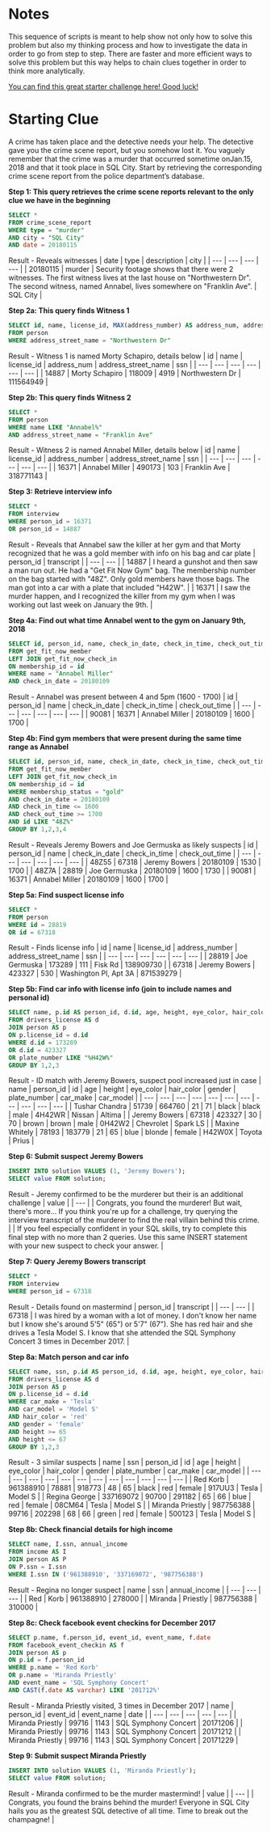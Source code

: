 # Notes
This sequence of scripts is meant to help show not only how to solve this problem but also my thinking process and how to investigate the data in order to go from step to step. There are faster and more efficient ways to solve this problem but this way helps to chain clues together in order to think more analytically.

[You can find this great starter challenge here! Good luck!](https://mystery.knightlab.com/)

# Starting Clue
A crime has taken place and the detective needs your help. The detective gave you the crime scene report, but you somehow lost it. 
You vaguely remember that the crime was a ​murder​ that occurred sometime on ​Jan.15, 2018​ and that it took place in ​SQL City​. Start by retrieving the corresponding crime scene report from the police department’s database.

**Step 1: This query retrieves the crime scene reports relevant to the only clue we have in the beginning**

```sql
SELECT *
FROM crime_scene_report
WHERE type = "murder"
AND city = "SQL City"
AND date = 20180115
```
Result - Reveals witnesses
| date | type	| description |	city |
| --- | --- | --- | --- |
| 20180115 | murder | Security footage shows that there were 2 witnesses. The first witness lives at the last house on "Northwestern Dr". The second witness, named Annabel, lives somewhere on "Franklin Ave". | SQL City |


**Step 2a: This query finds Witness 1**

```sql
SELECT id, name, license_id, MAX(address_number) AS address_num, address_street_name, ssn
FROM person
WHERE address_street_name = "Northwestern Dr"
```
Result - Witness 1 is named Morty Schapiro, details below
| id	 | name	 | license_id	 | address_num	 | address_street_name	 | ssn |
| --- | --- | --- | --- | --- | --- |
| 14887 | Morty Schapiro | 118009 | 4919 | Northwestern Dr |	111564949 |

**Step 2b: This query finds Witness 2**

```sql
SELECT *
FROM person
WHERE name LIKE "Annabel%"
AND address_street_name = "Franklin Ave"
```
Result - Witness 2 is named Annabel Miller, details below
| id | name | license_id | address_number | address_street_name | ssn |
| --- | --- | --- | --- | --- | --- |
| 16371 | Annabel Miller | 490173 | 103 |	Franklin Ave | 318771143 |

**Step 3: Retrieve interview info**

```sql
SELECT *
FROM interview
WHERE person_id = 16371
OR person_id = 14887
```
Result - Reveals that Annabel saw the killer at her gym and that Morty recognized that he was a gold member with info on his bag and car plate
| person_id	| transcript |
| --- | --- |
| 14887 | I heard a gunshot and then saw a man run out. He had a "Get Fit Now Gym" bag. The membership number on the bag started with "48Z". Only gold members have those bags. The man got into a car with a plate that included "H42W". |
| 16371 | I saw the murder happen, and I recognized the killer from my gym when I was working out last week on January the 9th. |

**Step 4a: Find out what time Annabel went to the gym on January 9th, 2018**

```sql
SELECT id, person_id, name, check_in_date, check_in_time, check_out_time
FROM get_fit_now_member
LEFT JOIN get_fit_now_check_in
ON membership_id = id
WHERE name = "Annabel Miller"
AND check_in_date = 20180109
```
Result - Annabel was present between 4 and 5pm (1600 - 1700)
| id | person_id | name | check_in_date | check_in_time | check_out_time |
| --- | --- | --- | --- | --- | --- |
| 90081 | 16371 | Annabel Miller | 20180109 | 1600 | 1700 |

**Step 4b: Find gym members that were present during the same time range as Annabel**

```sql
SELECT id, person_id, name, check_in_date, check_in_time, check_out_time
FROM get_fit_now_member
LEFT JOIN get_fit_now_check_in
ON membership_id = id
WHERE membership_status = "gold"
AND check_in_date = 20180109
AND check_in_time <= 1600
AND check_out_time >= 1700
AND id LIKE "48Z%"
GROUP BY 1,2,3,4
```
Result - Reveals Jeremy Bowers and Joe Germuska as likely suspects
| id | person_id | name | check_in_date | check_in_time | check_out_time |
| --- | --- | --- | --- | --- | --- |
| 48Z55 | 67318 | Jeremy Bowers | 20180109 | 1530 | 1700 |
| 48Z7A | 28819 | Joe Germuska | 20180109 | 1600 | 1730 |
| 90081 | 16371 | Annabel Miller | 20180109 | 1600 | 1700 |

**Step 5a: Find suspect license info**

```sql
SELECT *
FROM person
WHERE id = 28819
OR id = 67318
```
Result - Finds license info
| id | name | license_id |	address_number |	address_street_name |	ssn |
| --- | --- | --- | --- | --- | --- |
| 28819 |	Joe Germuska |	173289 |	111 |	Fisk Rd |	138909730 |
| 67318 |	Jeremy Bowers |	423327 |	530 |	Washington Pl, Apt 3A |	871539279 |

**Step 5b: Find car info with license info (join to include names and personal id)**

```sql
SELECT name, p.id AS person_id, d.id, age, height, eye_color, hair_color, gender, plate_number, car_make, car_model 
FROM drivers_license AS d
JOIN person AS p
ON p.license_id = d.id
WHERE d.id = 173289
OR d.id = 423327
OR plate_number LIKE "%H42W%"
GROUP BY 1,2,3
```
Result - ID match with Jeremy Bowers, suspect pool increased just in case
| name |	person_id |	id |	age |	height |	eye_color |	hair_color |	gender |	plate_number |	car_make |	car_model |
| --- | --- | --- | --- | --- | --- | --- | --- | --- | --- | --- |
| Tushar Chandra |	51739 |	664760 |	21 |	71 |	black |	black |	male |	4H42WR |	Nissan |	Altima |
| Jeremy Bowers |	67318 |	423327 |	30 |	70 |	brown |	brown |	male |	0H42W2 |	Chevrolet |	Spark LS |
| Maxine Whitely |	78193 |	183779 |	21 |	65 |	blue |	blonde |	female |	H42W0X |	Toyota |	Prius |

**Step 6: Submit suspect Jeremy Bowers**

```sql
INSERT INTO solution VALUES (1, 'Jeremy Bowers');    
SELECT value FROM solution;
```
Result - Jeremy confirmed to be the murderer but their is an additional challenge
| value |
| --- |
| Congrats, you found the murderer! But wait, there's more... If you think you're up for a challenge, try querying the interview transcript of the murderer to find the real villain behind this crime. |
| If you feel especially confident in your SQL skills, try to complete this final step with no more than 2 queries. Use this same INSERT statement with your new suspect to check your answer. |

**Step 7: Query Jeremy Bowers transcript**

```sql
SELECT *
FROM interview
WHERE person_id = 67318
```
Result - Details found on mastermind
| person_id |	transcript |
| --- | --- |
| 67318 |	I was hired by a woman with a lot of money. I don't know her name but I know she's around 5'5" (65") or 5'7" (67"). She has red hair and she drives a Tesla Model S. I know that she attended the SQL Symphony Concert 3 times in December 2017. |

**Step 8a: Match person and car info**

```sql
SELECT name, ssn, p.id AS person_id, d.id, age, height, eye_color, hair_color, gender, plate_number, car_make, car_model 
FROM drivers_license AS d
JOIN person AS p
ON p.license_id = d.id
WHERE car_make = 'Tesla'
AND car_model = 'Model S'
AND hair_color = 'red'
AND gender = 'female'
AND height >= 65
AND height <= 67
GROUP BY 1,2,3
```
Result - 3 similar suspects
| name |	ssn | person_id |	id |	age |	height |	eye_color |	hair_color |	gender |	plate_number |	car_make |	car_model |
| --- | --- | --- | --- | --- | --- | --- | --- | --- | --- | --- | --- |
| Red Korb |	961388910 |	78881 |	918773 |	48 |	65 |	black |	red |	female |	917UU3 |	Tesla |	Model S |
| Regina George |	337169072 |	90700 |	291182 |	65 |	66 |	blue |	red |	female |	08CM64 |	Tesla |	Model S |
| Miranda Priestly |	987756388 |	99716 |	202298 |	68 |	66 |	green |	red |	female |	500123 |	Tesla |	Model S |

**Step 8b: Check financial details for high income**

```sql
SELECT name, I.ssn, annual_income
FROM income AS I
JOIN person AS P
ON P.ssn = I.ssn
WHERE I.ssn IN ('961388910', '337169072', '987756388')
```
Result - Regina no longer suspect
| name |	ssn |	annual_income |
| --- | --- | --- |
| Red | Korb |	961388910 |	278000 |
| Miranda | Priestly |	987756388 |	310000 |

**Step 8c: Check facebook event checkins for December 2017**

```sql
SELECT p.name, f.person_id, event_id, event_name, f.date
FROM facebook_event_checkin AS f
JOIN person AS p
ON p.id = f.person_id
WHERE p.name = 'Red Korb'
OR p.name = 'Miranda Priestly'
AND event_name = 'SQL Symphony Concert'
AND CAST(f.date AS varchar) LIKE '201712%'
```
Result - Miranda Priestly visited, 3 times in December 2017
| name |	person_id |	event_id |	event_name |	date |
| --- | --- | --- | --- | --- |
| Miranda Priestly |	99716 |	1143 |	SQL Symphony Concert |	20171206 |
| Miranda Priestly |	99716 |	1143 |	SQL Symphony Concert |	20171212 |
| Miranda Priestly |	99716 |	1143 |	SQL Symphony Concert |	20171229 |
 
**Step 9: Submit suspect Miranda Priestly**

```sql
INSERT INTO solution VALUES (1, 'Miranda Priestly');    
SELECT value FROM solution;
```
Result - Miranda confirmed to be the murder mastermind!
| value |
| --- |
| Congrats, you found the brains behind the murder! Everyone in SQL City hails you as the greatest SQL detective of all time. Time to break out the champagne! |
